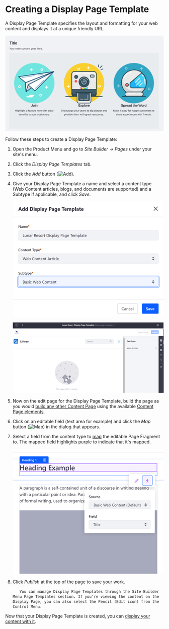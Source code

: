 # Creating a Display Page Template

A Display Page Template specifies the layout and formatting for your web content and displays it at a unique friendly URL.

![A Display Page Template displays your web content at a friendly URL with the formatting and design you create.](./creating-a-display-page-template/images/01.png)

Follow these steps to create a Display Page Template:

1. Open the Product Menu and go to *Site Builder* &rarr; *Pages* under your site's menu.
1. Click the *Display Page Templates* tab.
1. Click the *Add* button (![Add](../../../../images/icon-add.png)).
1. Give your Display Page Template a name and select a content type (Web Content articles, blogs, and documents are supported) and a Subtype if applicable, and click *Save*.

    ![Select an Asset type and Subtype.](./creating-a-display-page-template/images/02.png)

    ![The Display Page Template creation interface is the same as a standard Content Page.](./creating-a-display-page-template/images/03.png)

1. Now on the edit page for the Display Page Template, build the page as you would [build any other Content Page](../../../creating-pages/building-and-managing-content-pages/building-content-pages.md) using the available [Content Page elements](../../../creating-pages/building-and-managing-content-pages/content-pages-overview.md).
1. Click on an editable field (text area for example) and click the *Map* button (![Map](../../../../images/icon-map.png)) in the dialog that appears.
1. Select a field from the content type to [map](../../../creating-pages/building-and-managing-content-pages/building-content-pages.md#mapping-content) the editable Page Fragment to. The mapped field highlights purple to indicate that it's mapped.

    ![Page Fragments that are mapped to the structure fields are highlighted purple.](./creating-a-display-page-template/images/04.png)

1. Click *Publish* at the top of the page to save your work.

    ```note::
       You can manage Display Page Templates through the Site Builder Menu Page Templates section. If you're viewing the content on the Display Page, you can also select the Pencil (Edit icon) from the Control Menu.
    ```

Now that your Display Page Template is created, you can [display your content with it](./publishing-content-with-display-pages.md).
